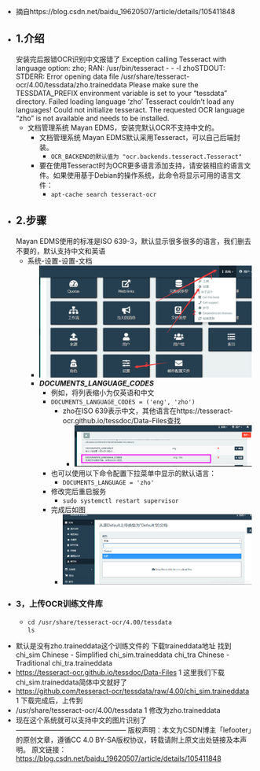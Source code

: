 - 摘自https://blog.csdn.net/baidu_19620507/article/details/105411848
- ## 1.介绍
  安装完后报错OCR识别中文报错了
  Exception calling Tesseract with language option: zho; RAN: /usr/bin/tesseract - - -l zhoSTDOUT: STDERR: Error opening data file /usr/share/tesseract-ocr/4.00/tessdata/zho.traineddata Please make sure the TESSDATA_PREFIX environment variable is set to your “tessdata” directory. Failed loading language ‘zho’ Tesseract couldn’t load any languages! Could not initialize tesseract. The requested OCR language “zho” is not available and needs to be installed.
	- 文档管理系统 Mayan EDMS，安装完默认OCR不支持中文的。
		- 文档管理系统 Mayan EDMS默认采用Tesseract，可以自己后端封装。
			- `OCR_BACKEND的默认值为 "ocr.backends.tesseract.Tesseract"`
		- 要在使用Tesseract时为OCR更多语言添加支持，请安装相应的语言文件。如果使用基于Debian的操作系统，此命令将显示可用的语言文件：
			- `apt-cache search tesseract-ocr`
- ## 2.步骤
  Mayan EDMS使用的标准是ISO 639-3，默认显示很多很多的语言，我们删去不要的，默认支持中文和英语
	- 系统-设置-设置-文档
		- ![image.png](../assets/image_1692681584567_0.png)
		- ***DOCUMENTS_LANGUAGE_CODES***
			- 例如，将列表缩小为仅英语和中文
			- `DOCUMENTS_LANGUAGE_CODES = ('eng', 'zho')`
				- zho在ISO 639表示中文，其他语言在https://tesseract-ocr.github.io/tessdoc/Data-Files查找
					- ![image.png](../assets/image_1692681747170_0.png)
			- 也可以使用以下命令配置下拉菜单中显示的默认语言：
				- ```DOCUMENTS_LANGUAGE = 'zho'```
			- 修改完后重启服务
				- ```sudo systemctl restart supervisor```
			- 完成后如图
				- ![image.png](../assets/image_1692681888275_0.png)
- ### 3，上传OCR训练文件库
	- ```
	  cd /usr/share/tesseract-ocr/4.00/tessdata
	  ls
	  ```
- 默认是没有zho.traineddata这个训练文件的
  下载traineddata地址
  找到
  chi_sim Chinese - Simplified chi_sim.traineddata
  chi_tra Chinese - Traditional chi_tra.traineddata
- https://tesseract-ocr.github.io/tessdoc/Data-Files
  1
  这里我们下载chi_sim.traineddata简体中文就好了
- https://github.com/tesseract-ocr/tessdata/raw/4.00/chi_sim.traineddata
  1
  下载完成后，上传到
- /usr/share/tesseract-ocr/4.00/tessdata
  1
  修改为zho.traineddata
- 现在这个系统就可以支持中文的图片识别了
  ————————————————
  版权声明：本文为CSDN博主「lefooter」的原创文章，遵循CC 4.0 BY-SA版权协议，转载请附上原文出处链接及本声明。
  原文链接：https://blog.csdn.net/baidu_19620507/article/details/105411848